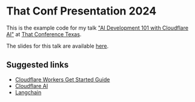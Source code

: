 # That Conf Presentation 2024

This is the example code for my talk ["AI Development 101 with Cloudflare AI"](https://thatconference.com/activities/aja970ksel6YCUaa0dtd) at [That Conference Texas](https://thatconference.com/tx/2024/).

The slides for this talk are available [here]().

## Suggested links

- [Cloudflare Workers Get Started Guide](https://developers.cloudflare.com/workers/get-started/guide/)
- [Cloudflare AI](https://ai.cloudflare.com)
- [Langchain](https://js.langchain.com/docs/get_started/introduction)
